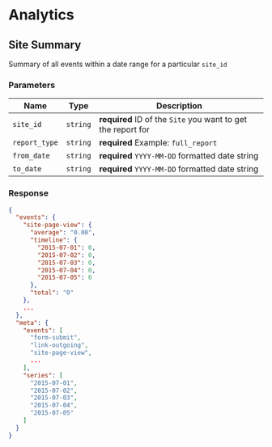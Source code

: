 # Analytics

## Site Summary

Summary of all events within a date range for a particular `site_id`

### Parameters

Name | Type | Description
-----|------|--------------
`site_id`|`string`|**required** ID of the `Site` you want to get the report for
`report_type`|`string`|**required** Example: `full_report`
`from_date`|`string`|**required** `YYYY-MM-DD` formatted date string
`to_date`|`string`|**required** `YYYY-MM-DD` formatted date string

### Response

```json
{
  "events": {
    "site-page-view": {
      "average": "0.00",
      "timeline": {
        "2015-07-01": 0,
        "2015-07-02": 0,
        "2015-07-03": 0,
        "2015-07-04": 0,
        "2015-07-05": 0
      },
      "total": "0"
    },
    ...
  },
  "meta": {
    "events": [
      "form-submit",
      "link-outgoing",
      "site-page-view",
      ...
    ],
    "series": [
      "2015-07-01",
      "2015-07-02",
      "2015-07-03",
      "2015-07-04",
      "2015-07-05"
    ]
  }
}
```
